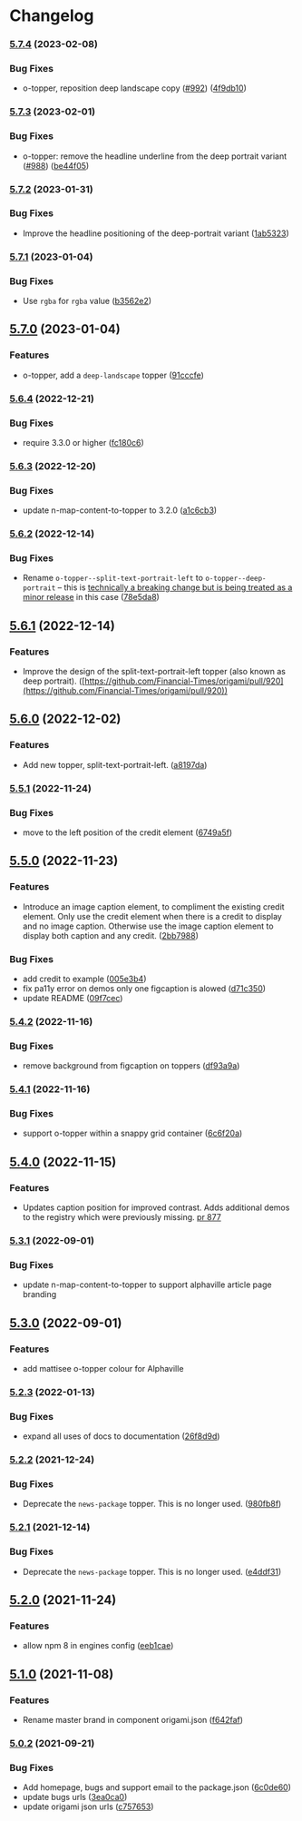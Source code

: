 # Changelog

### [5.7.4](https://www.github.com/Financial-Times/origami/compare/o-topper-v5.7.3...o-topper-v5.7.4) (2023-02-08)


### Bug Fixes

* o-topper, reposition deep landscape copy  ([#992](https://www.github.com/Financial-Times/origami/issues/992)) ([4f9db10](https://www.github.com/Financial-Times/origami/commit/4f9db1079da6cba254975eacb14e231815f32e30))

### [5.7.3](https://www.github.com/Financial-Times/origami/compare/o-topper-v5.7.2...o-topper-v5.7.3) (2023-02-01)


### Bug Fixes

* o-topper: remove the headline underline from the deep portrait variant ([#988](https://www.github.com/Financial-Times/origami/issues/988)) ([be44f05](https://www.github.com/Financial-Times/origami/commit/be44f054a60500d1429dddc5cd581f3d48bd6ed0))

### [5.7.2](https://www.github.com/Financial-Times/origami/compare/o-topper-v5.7.1...o-topper-v5.7.2) (2023-01-31)


### Bug Fixes

* Improve the headline positioning of the deep-portrait variant ([1ab5323](https://www.github.com/Financial-Times/origami/commit/1ab53239653a88bc6898f1af6784b8976d44dd1d))

### [5.7.1](https://www.github.com/Financial-Times/origami/compare/o-topper-v5.7.0...o-topper-v5.7.1) (2023-01-04)


### Bug Fixes

* Use `rgba` for `rgba` value ([b3562e2](https://www.github.com/Financial-Times/origami/commit/b3562e20582a211704ca67495d89af3bb2576e97))

## [5.7.0](https://www.github.com/Financial-Times/origami/compare/o-topper-v5.6.4...o-topper-v5.7.0) (2023-01-04)


### Features

* o-topper, add a `deep-landscape` topper ([91cccfe](https://www.github.com/Financial-Times/origami/commit/91cccfe68c9b0fc7c8ba1805c2f904d6680c8bd3))

### [5.6.4](https://www.github.com/Financial-Times/origami/compare/o-topper-v5.6.3...o-topper-v5.6.4) (2022-12-21)


### Bug Fixes

* require 3.3.0 or higher ([fc180c6](https://www.github.com/Financial-Times/origami/commit/fc180c619755daa1b7bfe65509f354cf0de113bf))

### [5.6.3](https://www.github.com/Financial-Times/origami/compare/o-topper-v5.6.2...o-topper-v5.6.3) (2022-12-20)


### Bug Fixes

* update n-map-content-to-topper to 3.2.0 ([a1c6cb3](https://www.github.com/Financial-Times/origami/commit/a1c6cb36a7a6bb5b4a8ba96ab45b68f6f800dd59))

### [5.6.2](https://www.github.com/Financial-Times/origami/compare/o-topper-v5.6.1...o-topper-v5.6.2) (2022-12-14)


### Bug Fixes

* Rename `o-topper--split-text-portrait-left` to `o-topper--deep-portrait` – this is [technically a breaking change but is being treated as a minor release](https://github.com/Financial-Times/origami/pull/923#pullrequestreview-1217595762) in this case ([78e5da8](https://www.github.com/Financial-Times/origami/commit/78e5da879465029caa11dd2f3d256f7f89b34857))

## [5.6.1](https://www.github.com/Financial-Times/origami/compare/o-topper-v5.6.0...o-topper-v5.6.1) (2022-12-14)


### Features

* Improve the design of the split-text-portrait-left topper (also known as deep portrait). ([https://github.com/Financial-Times/origami/pull/920](https://github.com/Financial-Times/origami/pull/920))

## [5.6.0](https://www.github.com/Financial-Times/origami/compare/o-topper-v5.5.1...o-topper-v5.6.0) (2022-12-02)


### Features

* Add new topper, split-text-portrait-left. ([a8197da](https://www.github.com/Financial-Times/origami/commit/a8197da3850193971db9b200e5ac9b979014fdcc))

### [5.5.1](https://www.github.com/Financial-Times/origami/compare/o-topper-v5.5.0...o-topper-v5.5.1) (2022-11-24)


### Bug Fixes

* move to the left  position of the  credit element ([6749a5f](https://www.github.com/Financial-Times/origami/commit/6749a5f155126143f738bae7adee981225ce6c3a))

## [5.5.0](https://www.github.com/Financial-Times/origami/compare/o-topper-v5.4.2...o-topper-v5.5.0) (2022-11-23)


### Features

* Introduce an image caption element, to compliment the existing credit element. Only use the credit element when there is a credit to display and no image caption. Otherwise use the image caption element to display both caption and any credit. ([2bb7988](https://www.github.com/Financial-Times/origami/commit/2bb79886b7db19920883e61a192cccef926d8af2))


### Bug Fixes

* add credit to example ([005e3b4](https://www.github.com/Financial-Times/origami/commit/005e3b4c90cd30d95bce8e188b84d1d7980a5fe4))
* fix pa11y error on demos only one figcaption is alowed ([d71c350](https://www.github.com/Financial-Times/origami/commit/d71c350805a0823cafca734a4345b94bc067fec6))
* update README ([09f7cec](https://www.github.com/Financial-Times/origami/commit/09f7cec15a57491c52a0423c89ea373f8f02c61b))

### [5.4.2](https://www.github.com/Financial-Times/origami/compare/o-topper-v5.4.1...o-topper-v5.4.2) (2022-11-16)


### Bug Fixes

* remove background from figcaption on toppers ([df93a9a](https://www.github.com/Financial-Times/origami/commit/df93a9a61aee25339a737c959df87d30cb29d4b9))

### [5.4.1](https://www.github.com/Financial-Times/origami/compare/o-topper-v5.4.0...o-topper-v5.4.1) (2022-11-16)


### Bug Fixes

* support o-topper within a snappy grid container ([6c6f20a](https://www.github.com/Financial-Times/origami/commit/6c6f20a78916f447820380af93161fd1414b794c))

## [5.4.0](https://www.github.com/Financial-Times/origami/compare/o-topper-v5.3.1...o-topper-v5.4.0) (2022-11-15)


### Features

* Updates caption position for improved contrast. Adds additional demos to the registry which were previously missing. [pr 877](https://github.com/Financial-Times/origami/pull/877)

### [5.3.1](https://www.github.com/Financial-Times/origami/compare/o-topper-v5.3.0...o-topper-v5.3.1) (2022-09-01)


### Bug Fixes

* update n-map-content-to-topper to support alphaville article page branding

## [5.3.0](https://www.github.com/Financial-Times/origami/compare/o-topper-v5.2.3...o-topper-v5.3.0) (2022-09-01)


### Features

* add mattisee o-topper colour for Alphaville

### [5.2.3](https://www.github.com/Financial-Times/origami/compare/o-topper-v5.2.2...o-topper-v5.2.3) (2022-01-13)


### Bug Fixes

* expand all uses of docs to documentation ([26f8d9d](https://www.github.com/Financial-Times/origami/commit/26f8d9d8cbbe3e78902d8c3951b37e08150a77bd))

### [5.2.2](https://www.github.com/Financial-Times/origami/compare/o-topper-v5.2.1...o-topper-v5.2.2) (2021-12-24)


### Bug Fixes

* Deprecate the `news-package` topper. This is no longer used. ([980fb8f](https://www.github.com/Financial-Times/origami/commit/980fb8fd9c315008622098913c56f4c85dd181fe))

### [5.2.1](https://www.github.com/Financial-Times/origami/compare/o-topper-v5.2.0...o-topper-v5.2.1) (2021-12-14)


### Bug Fixes

* Deprecate the `news-package` topper. This is no longer used. ([e4ddf31](https://www.github.com/Financial-Times/origami/commit/e4ddf31ae78f99fe571f77b704fb9180d23504b2))

## [5.2.0](https://www.github.com/Financial-Times/origami/compare/o-topper-v5.1.0...o-topper-v5.2.0) (2021-11-24)


### Features

* allow npm 8 in engines config ([eeb1cae](https://www.github.com/Financial-Times/origami/commit/eeb1cae6e7f0379e647f2b41240b1f294997d528))

## [5.1.0](https://www.github.com/Financial-Times/origami/compare/o-topper-v5.0.2...o-topper-v5.1.0) (2021-11-08)


### Features

* Rename master brand in component origami.json ([f642faf](https://www.github.com/Financial-Times/origami/commit/f642faf0574d84ea8185b56e6090c8015def27e6))

### [5.0.2](https://www.github.com/Financial-Times/origami/compare/o-topper-v5.0.1...o-topper-v5.0.2) (2021-09-21)


### Bug Fixes

* Add homepage, bugs and support email to the package.json ([6c0de60](https://www.github.com/Financial-Times/origami/commit/6c0de60ebd6e64c4dd16d000fcc6b79412ce30f4))
* update bugs urls ([3ea0ca0](https://www.github.com/Financial-Times/origami/commit/3ea0ca03bcb6e55142a77387ad0fff5ddf056d44))
* update origami json urls ([c757653](https://www.github.com/Financial-Times/origami/commit/c7576532b5a14f0462d5346dfb63238be025602e))
